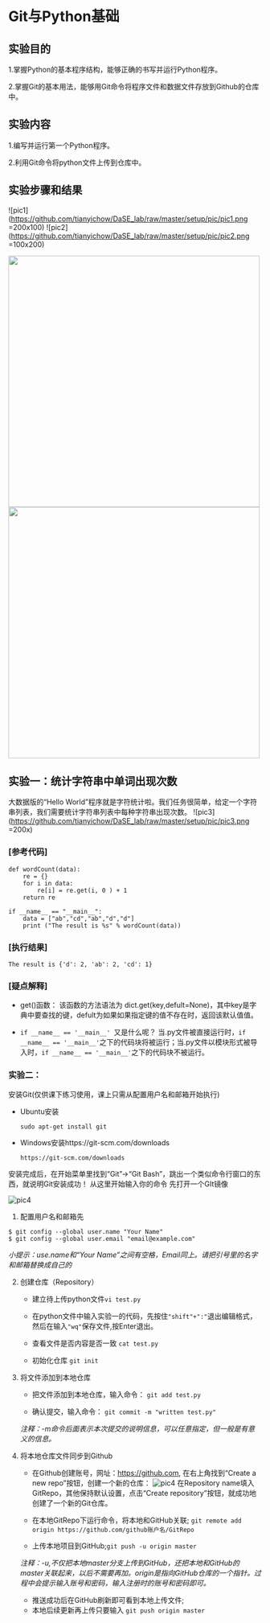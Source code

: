 # Git与Python基础

##  实验目的

1.掌握Python的基本程序结构，能够正确的书写并运行Python程序。

2.掌握Git的基本用法，能够用Git命令将程序文件和数据文件存放到Github的仓库中。

## 实验内容

1.编写并运行第一个Python程序。

2.利用Git命令将python文件上传到仓库中。

## 实验步骤和结果

![pic1](https://github.com/tianyichow/DaSE_lab/raw/master/setup/pic/pic1.png =200x100)
![pic2](https://github.com/tianyichow/DaSE_lab/raw/master/setup/pic/pic2.png =100x200)

<img src="https://github.com/tianyichow/DaSE_lab/raw/master/setup/pic/pic2.png" style="width:500px;"/>

<img src="https://github.com/tianyichow/DaSE_lab/blob/master/setup/pic/pic2.png" style="width:500px;"/>

## 实验一：统计字符串中单词出现次数

大数据版的“Hello World”程序就是字符统计啦。我们任务很简单，给定一个字符串列表，我们需要统计字符串列表中每种字符串出现次数。
![pic3](https://github.com/tianyichow/DaSE_lab/raw/master/setup/pic/pic3.png =200x)

### [参考代码]

```
def wordCount(data):
    re = {}
    for i in data:
        re[i] = re.get(i, 0 ) + 1
    return re
​
if __name__ == "__main__":
    data = ["ab","cd","ab","d","d"]
    print ("The result is %s" % wordCount(data))

```

### [执行结果]

```The result is {'d': 2, 'ab': 2, 'cd': 1}```

### [疑点解释]

* get()函数：
该函数的方法语法为 dict.get(key,defult=None)，其中key是字典中要查找的键，defult为如果如果指定键的值不存在时，返回该默认值值。

* ```if __name__ == '__main__' ```又是什么呢？
当.py文件被直接运行时，```if __name__ == '__main__'```之下的代码块将被运行；当.py文件以模块形式被导入时，```if __name__ == '__main__'```之下的代码块不被运行。

### 实验二：

安装Git(仅供课下练习使用，课上只需从配置用户名和邮箱开始执行)

* Ubuntu安装

  ```
  sudo apt-get install git
  ```
* Windows安装https://git-scm.com/downloads

  ```
  https://git-scm.com/downloads
  ```

  

安装完成后，在开始菜单里找到“Git”->“Git Bash”，跳出一个类似命令行窗口的东西，就说明Git安装成功！
从这里开始输入你的命令
先打开一个GIt镜像

![pic4](https://github.com/tianyichow/DaSE_lab/raw/master/setup/pic/pic4.png)

1. 配置用户名和邮箱先
```
$ git config --global user.name "Your Name"
$ git config --global user.email "email@example.com"
```
_小提示：use.name和“Your Name”之间有空格，Email同上。请把引号里的名字和邮箱替换成自己的_

2. 创建仓库（Repository）

	* 建立待上传python文件```vi test.py```

	* 在python文件中输入实验一的代码，先按住```"shift"+":"```退出编辑格式，然后在输入```"wq"```保存文件,按Enter退出。

	* 查看文件是否内容是否一致
```cat test.py```
	* 初始化仓库
```git init```

3. 将文件添加到本地仓库
 	* 把文件添加到本地仓库，输入命令：
```git add test.py```

 	* 确认提交，输入命令：
```git commit -m "written test.py"```

	_注释：-m命令后面表示本次提交的说明信息，可以任意指定，但一般是有意义的信息。_

4. 将本地仓库文件同步到Github
	* 在Github创建账号，网址：https://github.com, 在右上角找到“Create a new repo”按钮，创建一个新的仓库：
![pic4](https://github.com/tianyichow/DaSE_lab/blob/master/setup/pic/pic5.png)
在Repository name填入GitRepo，其他保持默认设置，点击“Create repository”按钮，就成功地创建了一个新的Git仓库。
	* 在本地GitRepo下运行命令，将本地和GitHub关联;
```git remote add origin https://github.com/github账户名/GitRepo```

	* 上传本地项目到GitHub;```git push -u origin master```
	
	_注释：-u,不仅把本地master分支上传到GitHub，还把本地和GitHub的master关联起来，以后不需要再加。origin是指向GitHub仓库的一个指针。过程中会提示输入账号和密码，输入注册时的账号和密码即可。_
	
	* 推送成功后在GitHub刷新即可看到本地上传文件;
	* 本地后续更新再上传只要输入
```git push origin master```

